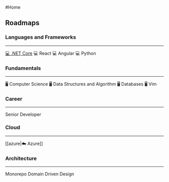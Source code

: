 #Home
## Roadmaps

### Languages and Frameworks
---

[💻 .NET Core](obsidian://open?vault=LearningNotes&file=dotnet-core-development%2Findex)
💻 React
💻 Angular
💻 Python

### Fundamentals
---

🖥️ Computer Science
🖥️ Data Structures and Algorithm
🖥️ Databases
🖥️ Vim

### Career
---

 Senior Developer

### Cloud
---

[[azure|☁️ Azure]]

### Architecture
---

Monorepo
Domain Driven Design